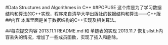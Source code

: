 #Data Structures and Algorithmes in C++
##POPUSE
这个库是为了学习数据结构和算法的C++实现，程序来自清华大学出版社的数据结构和算法——C++版
##内容
本库里面是关于数据结构的C++实现及相关算法。

##每次提交内容
2013.11.1 README.md 和 单链表的实现
2013.11.7 恢复sllst.h内容丢失的情况，增加了一些成员函数，实现了插入和删除。
